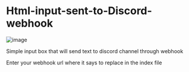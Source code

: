 # Html-input-sent-to-Discord-webhook

![image](https://user-images.githubusercontent.com/65517098/139466793-8f9d2bdb-922d-4a47-8a04-fb8b409ea1ea.png)

Simple input box that will send text to discord channel through webhook

Enter your webhook url where it says to replace in the index file
